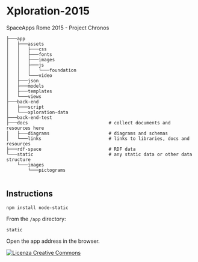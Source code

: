 # Xploration-2015
SpaceApps Rome 2015 - Project Chronos

```
├───app
│   ├───assets
│   │   ├───css
│   │   ├───fonts
│   │   ├───images
│   │   ├───js
│   │   │   └───foundation
│   │   └───video
│   ├───json
│   ├───models
│   ├───templates
│   └───views
├───back-end
│   ├───script
│   └───xploration-data
├───back-end-test
├───docs                              # collect documents and resources here
│   ├───diagrams                      # diagrams and schemas
│   └───links                         # links to libraries, docs and resources
├───rdf-space                         # RDF data
└───static                            # any static data or other data structure
    └───images
        └───pictograms
    

```

## Instructions

```
npm install node-static
```

From the `/app` directory:

```
static
```

Open the app address in the browser.


<a rel="license" href="http://creativecommons.org/licenses/by-nc-sa/4.0/"><img alt="Licenza Creative Commons" style="border-width:0" src="https://i.creativecommons.org/l/by-nc-sa/4.0/80x15.png" /></a>
